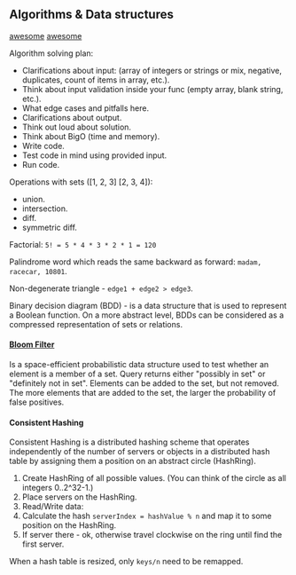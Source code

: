 Algorithms & Data structures
-

[awesome](https://github.com/tayllan/awesome-algorithms)
[awesome](https://github.com/gaerae/awesome-algorithms-education)

Algorithm solving plan:
* Clarifications about input:
  (array of integers or strings or mix, negative, duplicates, count of items in array, etc.).
* Think about input validation inside your func (empty array, blank string, etc.).
* What edge cases and pitfalls here.
* Clarifications about output.
* Think out loud about solution.
* Think about BigO (time and memory).
* Write code.
* Test code in mind using provided input.
* Run code.

Operations with sets ([1, 2, 3] [2, 3, 4]):
* union.
* intersection.
* diff.
* symmetric diff.

Factorial: `5! = 5 * 4 * 3 * 2 * 1 = 120`

Palindrome word which reads the same backward as forward: `madam, racecar, 10801`.

Non-degenerate triangle - `edge1 + edge2 > edge3`.

Binary decision diagram (BDD) -  is a data structure
that is used to represent a Boolean function.
On a more abstract level, BDDs can be considered
as a compressed representation of sets or relations.

#### [Bloom Filter](https://monosnap.com/file/pgYT6nOzrYcA9Y7Qx5Ed8EGDAO2QvX)

Is a space-efficient probabilistic data structure
used to test whether an element is a member of a set.
Query returns either "possibly in set" or "definitely not in set".
Elements can be added to the set, but not removed.
The more elements that are added to the set, the larger the probability of false positives.

#### Consistent Hashing

Consistent Hashing is a distributed hashing scheme
that operates independently of the number of servers or objects in a distributed hash table
by assigning them a position on an abstract circle (HashRing).

1. Create HashRing of all possible values.
   (You can think of the circle as all integers 0..2^32-1.)
2. Place servers on the HashRing.
3. Read/Write data:
  1. Calculate the hash `serverIndex = hashValue % n` and map it to some position on the HashRing.
  2. If server there - ok, otherwise travel clockwise on the ring until find the first server.

When a hash table is resized, only `keys/n` need to be remapped.
